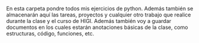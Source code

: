 En esta carpeta pondre todos mis ejercicios de python. Además también se almacenarán aquí las tareas, proyectos y cualquier otro trabajo que realice durante la clase y el curso de HIGI.
Además también voy a guardar documentos en los cuales estarán anotaciones básicas de la clase, como estructuras, código, funciones, etc.
